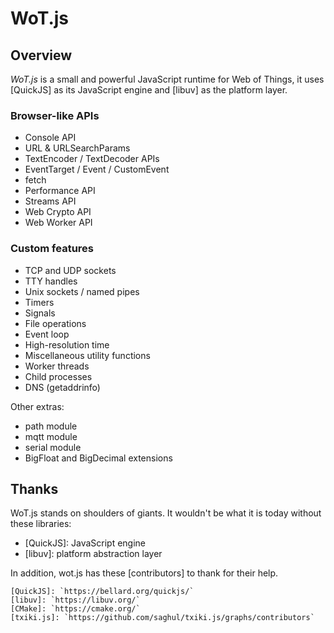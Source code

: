 # WoT.js

## Overview

*WoT.js* is a small and powerful JavaScript runtime for Web of Things, it uses [QuickJS] as its JavaScript engine and [libuv] as the platform layer.

### Browser-like APIs

- Console API
- URL & URLSearchParams
- TextEncoder / TextDecoder APIs
- EventTarget / Event / CustomEvent
- fetch
- Performance API
- Streams API
- Web Crypto API
- Web Worker API

### Custom features

- TCP and UDP sockets
- TTY handles
- Unix sockets / named pipes
- Timers
- Signals
- File operations
- Event loop
- High-resolution time
- Miscellaneous utility functions
- Worker threads
- Child processes
- DNS (getaddrinfo)

Other extras:

- path module
- mqtt module
- serial module
- BigFloat and BigDecimal extensions

## Thanks

WoT.js stands on shoulders of giants. It wouldn't be what it is today without these libraries:

* [QuickJS]: JavaScript engine
* [libuv]: platform abstraction layer

In addition, wot.js has these [contributors] to thank for their help.

```text
[QuickJS]: `https://bellard.org/quickjs/`
[libuv]: `https://libuv.org/`
[CMake]: `https://cmake.org/`
[txiki.js]: `https://github.com/saghul/txiki.js/graphs/contributors`
```
